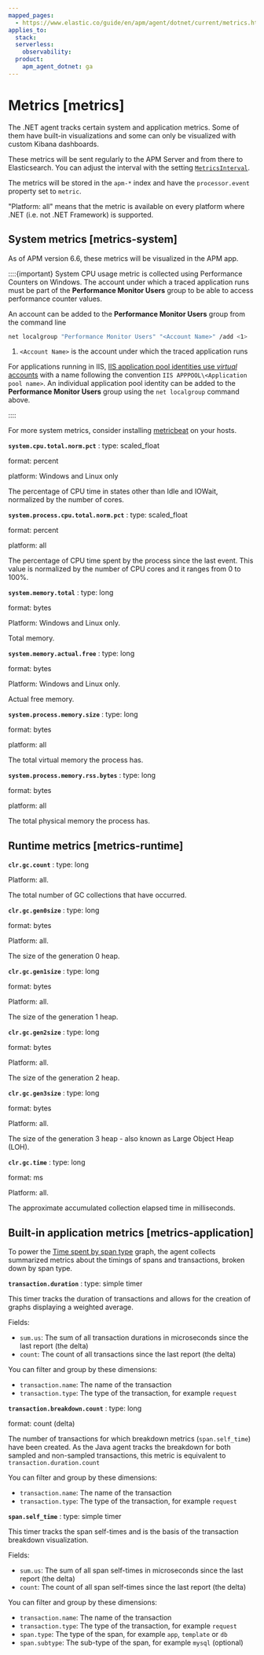 ```yaml
---
mapped_pages:
  - https://www.elastic.co/guide/en/apm/agent/dotnet/current/metrics.html
applies_to:
  stack:
  serverless:
    observability:
  product:
    apm_agent_dotnet: ga
---
```


# Metrics [metrics]

The .NET agent tracks certain system and application metrics. Some of them have built-in visualizations and some can only be visualized with custom Kibana dashboards.

These metrics will be sent regularly to the APM Server and from there to Elasticsearch. You can adjust the interval with the setting [`MetricsInterval`](/reference/config-reporter.md#config-metrics-interval).

The metrics will be stored in the `apm-*` index and have the `processor.event` property set to `metric`.

"Platform: all" means that the metric is available on every platform where .NET (i.e. not .NET Framework) is supported.


## System metrics [metrics-system]

As of APM version 6.6, these metrics will be visualized in the APM app.

::::{important}
System CPU usage metric is collected using Performance Counters on Windows. The account under which a traced application runs must be part of the **Performance Monitor Users** group to be able to access performance counter values.

An account can be added to the **Performance Monitor Users** group from the command line

```sh
net localgroup "Performance Monitor Users" "<Account Name>" /add <1>
```

1. `<Account Name>` is the account under which the traced application runs


For applications running in IIS, [IIS application pool identities use *virtual* accounts](https://docs.microsoft.com/en-us/iis/manage/configuring-security/application-pool-identities) with a name following the convention `IIS APPPOOL\<Application pool name>`. An individual application pool identity can be added to the **Performance Monitor Users** group using the `net localgroup` command above.

::::


For more system metrics, consider installing [metricbeat](beats://reference/metricbeat/index.md) on your hosts.

**`system.cpu.total.norm.pct`**
:   type: scaled_float

format: percent

platform: Windows and Linux only

The percentage of CPU time in states other than Idle and IOWait, normalized by the number of cores.


**`system.process.cpu.total.norm.pct`**
:   type: scaled_float

format: percent

platform: all

The percentage of CPU time spent by the process since the last event. This value is normalized by the number of CPU cores and it ranges from 0 to 100%.


**`system.memory.total`**
:   type: long

format: bytes

Platform: Windows and Linux only.

Total memory.


**`system.memory.actual.free`**
:   type: long

format: bytes

Platform: Windows and Linux only.

Actual free memory.


**`system.process.memory.size`**
:   type: long

format: bytes

platform: all

The total virtual memory the process has.


**`system.process.memory.rss.bytes`**
:   type: long

format: bytes

platform: all

The total physical memory the process has.



## Runtime metrics [metrics-runtime]

**`clr.gc.count`**
:   type: long

Platform: all.

The total number of GC collections that have occurred.


**`clr.gc.gen0size`**
:   type: long

format: bytes

Platform: all.

The size of the generation 0 heap.


**`clr.gc.gen1size`**
:   type: long

format: bytes

Platform: all.

The size of the generation 1 heap.


**`clr.gc.gen2size`**
:   type: long

format: bytes

Platform: all.

The size of the generation 2 heap.


**`clr.gc.gen3size`**
:   type: long

format: bytes

Platform: all.

The size of the generation 3 heap - also known as Large Object Heap (LOH).


**`clr.gc.time`**
:   type: long

format: ms

Platform: all.

The approximate accumulated collection elapsed time in milliseconds.



## Built-in application metrics [metrics-application]

To power the [Time spent by span type](docs-content://solutions/observability/apm/transactions-ui.md) graph, the agent collects summarized metrics about the timings of spans and transactions, broken down by span type.

**`transaction.duration`**
:   type: simple timer

This timer tracks the duration of transactions and allows for the creation of graphs displaying a weighted average.

Fields:

* `sum.us`: The sum of all transaction durations in microseconds since the last report (the delta)
* `count`: The count of all transactions since the last report (the delta)

You can filter and group by these dimensions:

* `transaction.name`: The name of the transaction
* `transaction.type`: The type of the transaction, for example `request`


**`transaction.breakdown.count`**
:   type: long

format: count (delta)

The number of transactions for which breakdown metrics (`span.self_time`) have been created. As the Java agent tracks the breakdown for both sampled and non-sampled transactions, this metric is equivalent to `transaction.duration.count`

You can filter and group by these dimensions:

* `transaction.name`: The name of the transaction
* `transaction.type`: The type of the transaction, for example `request`


**`span.self_time`**
:   type: simple timer

This timer tracks the span self-times and is the basis of the transaction breakdown visualization.

Fields:

* `sum.us`: The sum of all span self-times in microseconds since the last report (the delta)
* `count`: The count of all span self-times since the last report (the delta)

You can filter and group by these dimensions:

* `transaction.name`: The name of the transaction
* `transaction.type`: The type of the transaction, for example `request`
* `span.type`: The type of the span, for example `app`, `template` or `db`
* `span.subtype`: The sub-type of the span, for example `mysql` (optional)

